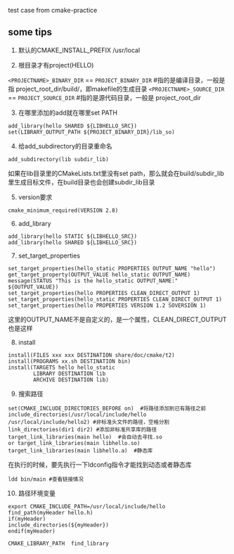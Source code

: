 test case from cmake-practice
## some tips
1. 默认的CMAKE_INSTALL_PREFIX
/usr/local

2. 根目录才有project(HELLO)

`<PROJECTNAME>_BINARY_DIR` == `PROJECT_BINARY_DIR`  #指的是编译目录，一般是指 project_root_dir/build/，即makefile的生成目录
`<PROJECTNAME>_SOURCE_DIR` == `PROJECT_SOURCE_DIR`  #指的是源代码目录，一般是 project_root_dir

3. 在哪里添加的add就在哪里set PATH

```
add_library(hello SHARED ${LIBHELLO_SRC})
set(LIBRARY_OUTPUT_PATH ${PROJECT_BINARY_DIR}/lib_so)
```

4. 给add_subdirectory的目录重命名

```
add_subdirectory(lib subdir_lib)
```

如果在lib目录里的CMakeLists.txt里没有set path，那么就会在build/subdir_lib里生成目标文件，在build目录也会创建subdir_lib目录

5. version要求
```
cmake_minimum_required(VERSION 2.8)
```

6. add_library
```
add_library(hello STATIC ${LIBHELLO_SRC})
add_library(hello SHARED ${LIBHELLO_SRC})
```

7. set_target_properties

```
set_target_properties(hello_static PROPERTIES OUTPUT_NAME "hello")
get_target_property(OUTPUT_VALUE hello_static OUTPUT_NAME)
message(STATUS "This is the hello_static OUTPUT_NAME:" ${OUTPUT_VALUE})
set_target_properties(hello PROPERTIES CLEAN_DIRECT_OUTPUT 1)
set_target_properties(hello_static PROPERTIES CLEAN_DIRECT_OUTPUT 1)
set_target_properties(hello PROPERTIES VERSION 1.2 SOVERSION 1)
```

这里的OUTPUT_NAME不是自定义的，是一个属性，CLEAN_DIRECT_OUTPUT也是这样


8. install
```
install(FILES xxx xxx DESTINATION share/doc/cmake/t2)
install(PROGRAMS xx.sh DESTINATION bin)
install(TARGETS hello hello_static
        LIBRARY DESTINATION lib
        ARCHIVE DESTINATION lib)
```

9. 搜索路径
```
set(CMAKE_INCLUDE_DIRECTORIES_BEFORE on)  #将路径添加到已有路径之前
include_directories(/usr/local/include/hello /usr/local/include/hello2) #非标准头文件的路径，空格分割
link_directories(dir1 dir2) #添加非标准共享库的路径
target_link_libraries(main hello)  #会自动去寻找.so
or target_link_libraries(main libhello.so)
target_link_libraries(main libhello.a)  #静态库
```

在执行的时候，要先执行一下ldconfig指令才能找到动态或者静态库
```
ldd bin/main #查看链接情况
```

10. 路径环境变量
```
export CMAKE_INCLUDE_PATH=/usr/local/include/hello
find_path(myHeader hello.h)
if(myHeader)
include_directories(${myHeader})
endif(myHeader)

CMAKE_LIBRARY_PATH  find_library
```